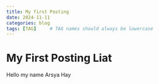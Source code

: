 ```yaml
---
title: My first Posting
date: 2024-11-11
categories: blog
tags: [TAG]     # TAG names should always be lowercase
---
```


# My First Posting Liat

Hello my name  Arsya Hay